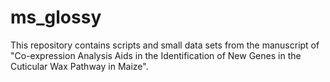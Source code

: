 # ms_glossy
This repository contains scripts and small data sets from the manuscript of "Co-expression Analysis Aids in the Identification of New Genes in the Cuticular Wax Pathway in Maize".

